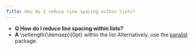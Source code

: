 ```yaml
---
Title: How do I reduce line spacing within lists?
---
```


- **Q How do I reduce line spacing within lists?**
- **A** \\setlength{\\itemsep}{0pt} within the list
Alternatively, use the [paralist](http://www.ctan.org/tex-archive/macros/latex/contrib/paralist/paralist.pdf) package.
